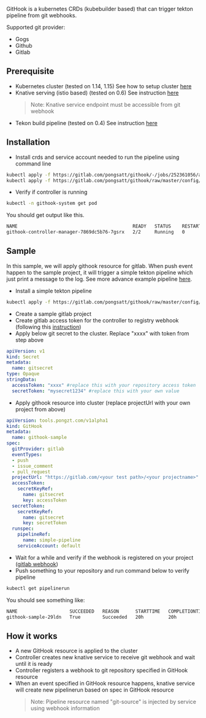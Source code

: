 GitHook is a kubernetes CRDs (kubebuilder based) that can trigger tekton pipeline from git webhooks.

Supported git provider:
- Gogs
- Github
- Gitlab

## Prerequisite
- Kubernetes cluster (tested on 1.14, 1.15)
  See how to setup cluster [here](https://kubernetes.io/docs/setup/production-environment/tools/kubeadm/create-cluster-kubeadm/)
- Knative serving (istio based) (tested on 0.6)
  See instruction [here](https://knative.dev/docs/install)
  > Note: Knative service endpoint must be accessible from git webhook
- Tekon build pipeline (tested on 0.4)
  See instruction [here](https://github.com/tektoncd/pipeline/blob/master/docs/install.md)

## Installation
- Install crds and service account needed to run the pipeline using command line
```sh
kubectl apply -f https://gitlab.com/pongsatt/githook/-/jobs/252361056/artifacts/raw/release.yaml
kubectl apply -f https://gitlab.com/pongsatt/githook/raw/master/config/tektonrole.yaml
```
- Verify if controller is running
```sh
kubectl -n githook-system get pod
```

You should get output like this.
```sh
NAME                                          READY   STATUS    RESTARTS   AGE
githook-controller-manager-7869dc5b76-7gsrx   2/2     Running   0          42m
```

## Sample
In this sample, we will apply githook resource for gitlab. When push event happen to the sample project, it will trigger a simple tekton pipeline which just print a message to the log. See more advance example pipeline [here](https://github.com/tektoncd/pipeline/tree/master/examples).

- Install a simple tekton pipeline
```sh
kubectl apply -f https://gitlab.com/pongsatt/githook/raw/master/config/samples/0-simple_tekton_pipeline.yaml
```
- Create a sample gitlab project
- Create gitlab access token for the controller to registry webhook (following this [instruction](https://docs.gitlab.com/ee/user/profile/personal_access_tokens.html))
- Apply below git secret to the cluster. Replace "xxxx" with token from step above

```yaml
apiVersion: v1
kind: Secret
metadata:
  name: gitsecret
type: Opaque
stringData:
  accessToken: "xxxx" #replace this with your repository access token
  secretToken: "mysecret1234" #replace this with your own value
```
- Apply githook resource into cluster (replace projectUrl with your own project from above)
```yaml
apiVersion: tools.pongzt.com/v1alpha1
kind: GitHook
metadata:
  name: githook-sample
spec:
  gitProvider: gitlab
  eventTypes:
  - push
  - issue_comment
  - pull_request
  projectUrl: "https://gitlab.com/<your test path>/<your projectname>" #replace this with your test repo
  accessToken:
    secretKeyRef:
      name: gitsecret
      key: accessToken
  secretToken:
    secretKeyRef:
      name: gitsecret
      key: secretToken
  runspec:
    pipelineRef:
      name: simple-pipeline
    serviceAccount: default
```
- Wait for a while and verify if the webhook is registered on your project ([gitlab webhook](https://docs.gitlab.com/ee/user/project/integrations/webhooks.html))
- Push something to your repository and run command below to verify pipeline
```sh
kubectl get pipelinerun
```
You should see something like:
```sh
NAME                   SUCCEEDED   REASON      STARTTIME   COMPLETIONTIME
githook-sample-29ldn   True        Succeeded   20h         20h
```

## How it works
- A new GitHook resource is applied to the cluster
- Controller creates new knative service to receive git webhook and wait until it is ready
- Controller registers a webhook to git repository specified in GitHook resource
- When an event specified in GitHook resource happens, knative service will create new pipelinerun based on spec in GitHook resource
  > Note: Pipeline resource named "git-source" is injected by service using webhook information